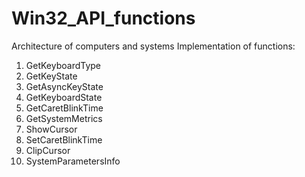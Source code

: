 # Win32_API_functions
 Architecture of computers and systems
Implementation of functions:
1. GetKeyboardType
2. GetKeyState
3. GetAsyncKeyState
4. GetKeyboardState
5. GetCaretBlinkTime
6. GetSystemMetrics
7. ShowCursor
8. SetCaretBlinkTime
9. ClipCursor
10. SystemParametersInfo

